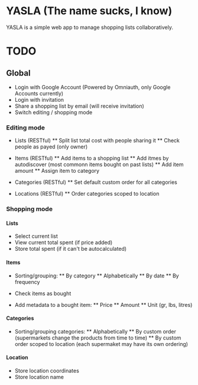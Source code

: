 # YASLA (The name sucks, I know)

YASLA is a simple web app to manage shopping lists collaboratively.

# TODO

## Global

* Login with Google Account (Powered by Omniauth, only Google Accounts currently)
* Login with invitation
* Share a shopping list by email (will receive invitation)
* Switch editing / shopping mode

### Editing mode

* Lists (RESTful)
** Split list total cost with people sharing it
** Check people as payed (only owner)

* Items (RESTful)
** Add items to a shopping list
** Add itmes by autodiscover (most commonn items bought on past lists)
** Add item amount
** Assign item to category

* Categories (RESTful)
** Set default custom order for all categories

* Locations (RESTful)
** Order categories scoped to location


### Shopping mode

#### Lists
* Select current list 
* View current total spent (if price added)
* Store total spent (if it can't be autocalculated)

####  Items
* Sorting/grouping:
** By category
** Alphabetically
** By date
** By frequency

* Check items as bought

* Add metadata to a bought item:
** Price
** Amount
** Unit (gr, lbs, litres)

#### Categories

* Sorting/grouping categories:
** Alphabetically
** By custom order (supermarkets change the products from time to time)
** By custom order scoped to location (each supermaket may have its own
ordering)

#### Location
* Store location coordinates
* Store location name
